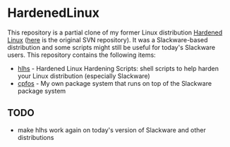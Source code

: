 # HardenedLinux

This repository is a partial clone of my former Linux distribution [Hardened Linux](http://hardenedlinux.sourceforge.net/) ([here](https://sourceforge.net/p/hardenedlinux/code/HEAD/tree/) is the original SVN repository). It was a Slackware-based distribution and some scripts might still be useful for today's Slackware users. This repository contains the following items:

- [hlhs](https://github.com/cdpxe/HardenedLinux/tree/master/hlhs) - Hardened Linux Hardening Scripts: shell scripts to help harden your Linux distribution (especially Slackware)
- [cpfos](https://github.com/cdpxe/HardenedLinux/tree/master/cpfos) - My own package system that runs on top of the Slackware package system

## TODO

- make hlhs work again on today's version of Slackware and other distributions
